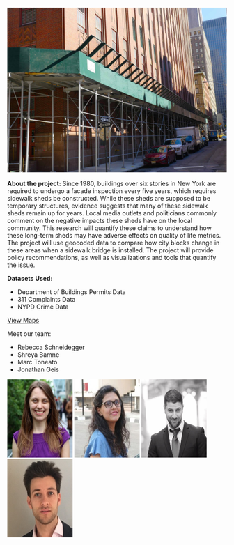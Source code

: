   ![alt text](img/swb.jpg)
  
 <b> About the project: </b>
  Since 1980, buildings over six stories in New York are required to undergo a facade inspection every five years, which requires sidewalk sheds be constructed. While these sheds are supposed to be temporary structures, evidence suggests that many of these sidewalk sheds remain up for years. Local media outlets and politicians commonly comment on the negative impacts these sheds have on the local community. This research will quantify these claims to understand how these long-term sheds may have adverse effects on quality of life metrics. The project will use geocoded data to compare how city blocks change in these areas when a sidewalk bridge is installed.
The project will provide policy recommendations, as well as visualizations and tools that quantify the issue.  
 
 <b> Datasets Used: </b>
 * Department of Buildings Permits Data
 * 311 Complaints Data
 * NYPD Crime Data  
  
  [View Maps](http://output.jsbin.com/ficepeq/1)
  
 Meet our team:

 * Rebecca Schneidegger
 * Shreya Bamne
 * Marc Toneato
 * Jonathan Geis    
 
 <img src="img/rebecca.jpg" height="180" width="150">
 <img src="img/shreya.jpg"  height="180" width="150">
 <img src="img/marc.jpg"  height="180" width="150">
 <img src="img/jonathan.jpg"  height="180" width="150">

